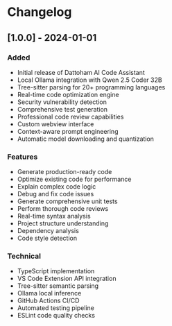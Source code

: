 # Changelog

## [1.0.0] - 2024-01-01

### Added
- Initial release of Dattoham AI Code Assistant
- Local Ollama integration with Qwen 2.5 Coder 32B
- Tree-sitter parsing for 20+ programming languages
- Real-time code optimization engine
- Security vulnerability detection
- Comprehensive test generation
- Professional code review capabilities
- Custom webview interface
- Context-aware prompt engineering
- Automatic model downloading and quantization

### Features
- Generate production-ready code
- Optimize existing code for performance
- Explain complex code logic
- Debug and fix code issues
- Generate comprehensive unit tests
- Perform thorough code reviews
- Real-time syntax analysis
- Project structure understanding
- Dependency analysis
- Code style detection

### Technical
- TypeScript implementation
- VS Code Extension API integration
- Tree-sitter semantic parsing
- Ollama local inference
- GitHub Actions CI/CD
- Automated testing pipeline
- ESLint code quality checks